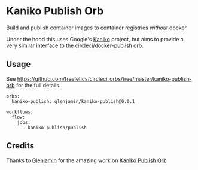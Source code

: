 # Kaniko Publish Orb

Build and publish container images to container registries *without* docker

Under the hood this uses Google's [Kaniko](https://github.com/GoogleContainerTools/kaniko) project, but aims to provide a very similar interface to the [circleci/docker-publish](https://circleci.com/orbs/registry/orb/circleci/docker-publish) orb.

## Usage

See https://github.com/freeletics/circleci_orbs/tree/master/kaniko-publish-orb for the full details.

```
orbs:
  kaniko-publish: glenjamin/kaniko-publish@0.0.1

workflows:
  flow:
    jobs:
      - kaniko-publish/publish
```

## Credits

Thanks to [Glenjamin](https://github.com/glenjamin/) for the amazing work on [Kaniko Publish Orb](https://github.com/glenjamin/kaniko-publish-orb/)
